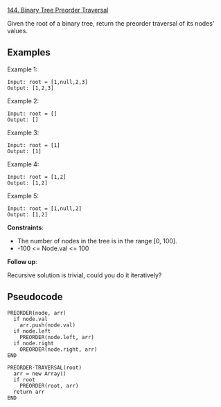 [144. Binary Tree Preorder Traversal](https://leetcode.com/problems/binary-tree-preorder-traversal/)

Given the root of a binary tree, return the preorder traversal of its nodes' values.

## Examples

Example 1:

```
Input: root = [1,null,2,3]
Output: [1,2,3]
```

Example 2:

```
Input: root = []
Output: []
```

Example 3:

```
Input: root = [1]
Output: [1]
```

Example 4:

```
Input: root = [1,2]
Output: [1,2]
```

Example 5:

```
Input: root = [1,null,2]
Output: [1,2]
```

**Constraints**:

-   The number of nodes in the tree is in the range [0, 100].
-   -100 <= Node.val <= 100

**Follow up**:

Recursive solution is trivial, could you do it iteratively?

## Pseudocode

```
PREORDER(node, arr)
  if node.val
    arr.push(node.val)
  if node.left
    PREORDER(node.left, arr)
  if node.right
    OREORDER(node.right, arr)
END

PREORDER-TRAVERSAL(root)
  arr = new Array()
  if root
    PREORDER(root, arr)
  return arr
END
```

